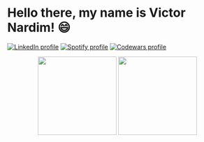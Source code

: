 # Hello there, my name is Victor Nardim! :smile:

[![LinkedIn profile](https://img.shields.io/badge/LinkedIn-0077B5?style=for-the-badge&logo=linkedin&logoColor=white)](https://www.linkedin.com/in/victornardim/)
[![Spotify profile](https://img.shields.io/badge/Spotify-1ED760?&style=for-the-badge&logo=spotify&logoColor=white)](https://open.spotify.com/user/12148268168?si=7f74e9f8d4004d0a)
[![Codewars profile](https://img.shields.io/badge/Codewars-B1361E?style=for-the-badge&logo=Codewars&logoColor=white)](https://www.codewars.com/users/victor.nardim)

<div align="center">
  <img height="180em" src="https://github-readme-stats.vercel.app/api?username=victornardim&title_color=00d93b&bg_color=000&icon_color=00d93b&text_color=c9c9c9&show_icons=true&include_all_commits=true&count_private=true"/>
  <img height="180em" src="https://github-readme-stats.vercel.app/api/top-langs/?username=victornardim&layout=compact&langs_count=8&title_color=00d93b&bg_color=000&icon_color=00d93b&text_color=c9c9c9"/>
</div>
